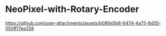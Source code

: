 # NeoPixel-with-Rotary-Encoder



https://github.com/user-attachments/assets/b086e5b8-6474-4a75-8d35-050ff17ee259


